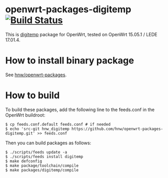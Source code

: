 # openwrt-packages-digitemp [![Build Status](https://secure.travis-ci.org/hnw/openwrt-packages-digitemp.svg?branch=master)](https://travis-ci.org/hnw/openwrt-packages-digitemp)

This is [digitemp](https://www.digitemp.com/) package for OpenWrt, tested on OpenWrt 15.05.1 / LEDE 17.01.4.

# How to install binary package

See [hnw/openwrt-packages](https://github.com/hnw/openwrt-packages).

# How to build

To build these packages, add the following line to the feeds.conf in the OpenWrt buildroot:

```
$ cp feeds.conf.default feeds.conf # if needed
$ echo 'src-git hnw_digitemp https://github.com/hnw/openwrt-packages-digitemp.git' >> feeds.conf
```

Then you can build packages as follows:

```
$ ./scripts/feeds update -a
$ ./scripts/feeds install digitemp
$ make defconfig
$ make package/toolchain/compile
$ make packages/digitemp/compile
```
